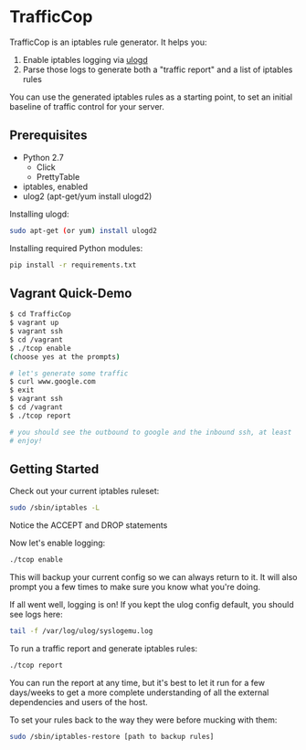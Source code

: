 TrafficCop
====

TrafficCop is an iptables rule generator. It helps you:

1. Enable iptables logging via [ulogd](http://www.netfilter.org/projects/ulogd/)
2. Parse those logs to generate both a "traffic report" and a list of iptables rules

You can use the generated iptables rules as a starting point, to set an initial baseline of traffic control for your server.

Prerequisites
-------------
* Python 2.7
  * Click
  * PrettyTable
* iptables, enabled
* ulog2 (apt-get/yum install ulogd2)

Installing ulogd:
```bash
sudo apt-get (or yum) install ulogd2
```

Installing required Python modules:
```bash
pip install -r requirements.txt
```

Vagrant Quick-Demo
------------------
```bash
$ cd TrafficCop
$ vagrant up
$ vagrant ssh
$ cd /vagrant
$ ./tcop enable
(choose yes at the prompts)

# let's generate some traffic
$ curl www.google.com
$ exit
$ vagrant ssh
$ cd /vagrant
$ ./tcop report

# you should see the outbound to google and the inbound ssh, at least
# enjoy!
```

Getting Started
---------------
Check out your current iptables ruleset:
```bash
sudo /sbin/iptables -L
```
Notice the ACCEPT and DROP statements

Now let's enable logging:
```bash
./tcop enable
```
This will backup your current config so we can always return to it.
It will also prompt you a few times to make sure you know what you're doing.

If all went well, logging is on!
If you kept the ulog config default, you should see logs here:
```bash
tail -f /var/log/ulog/syslogemu.log
```

To run a traffic report and generate iptables rules:
```bash
./tcop report
```

You can run the report at any time, but it's best to let it run for a few days/weeks to get a more complete understanding of all the external dependencies and users of the host.

To set your rules back to the way they were before mucking with them:
```bash
sudo /sbin/iptables-restore [path to backup rules]
```

